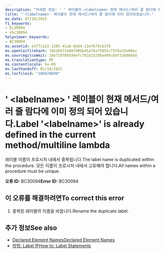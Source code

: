 ```yaml
---
description: "자세한 정보: ' ' 레이블이 <labelname> 현재 메서드/여러 줄 람다에 이미 정의 되어 있습니다."
title: "'<labelname>' 레이블이 현재 메서드/여러 줄 람다에 이미 정의되었습니다."
ms.date: 07/20/2015
f1_keywords:
- bc30094
- vbc30094
helpviewer_keywords:
- BC30094
ms.assetid: e3771a22-1205-41ab-8e64-12ef679cb376
ms.openlocfilehash: 16b16671e08fd0bbd5a78a75055cf3f8a33e00ec
ms.sourcegitcommit: 10e719780594efc781b15295e499c66f316068b8
ms.translationtype: MT
ms.contentlocale: ko-KR
ms.lasthandoff: 02/14/2021
ms.locfileid: "100478609"
---
```

# <a name="label-labelname-is-already-defined-in-the-current-methodmultiline-lambda"></a><span data-ttu-id="5652d-103">' \<labelname> ' 레이블이 현재 메서드/여러 줄 람다에 이미 정의 되어 있습니다.</span><span class="sxs-lookup"><span data-stu-id="5652d-103">Label '\<labelname>' is already defined in the current method/multiline lambda</span></span>

<span data-ttu-id="5652d-104">레이블 이름이 프로시저 내에서 중복됩니다.</span><span class="sxs-lookup"><span data-stu-id="5652d-104">The label name is duplicated within the procedure.</span></span> <span data-ttu-id="5652d-105">모든 이름이 프로시저 내에서 고유해야 합니다.</span><span class="sxs-lookup"><span data-stu-id="5652d-105">All names within a procedure must be unique.</span></span>  
  
 <span data-ttu-id="5652d-106">**오류 ID:** BC30094</span><span class="sxs-lookup"><span data-stu-id="5652d-106">**Error ID:** BC30094</span></span>  
  
## <a name="to-correct-this-error"></a><span data-ttu-id="5652d-107">이 오류를 해결하려면</span><span class="sxs-lookup"><span data-stu-id="5652d-107">To correct this error</span></span>  
  
1. <span data-ttu-id="5652d-108">중복된 레이블의 이름을 바꿉니다.</span><span class="sxs-lookup"><span data-stu-id="5652d-108">Rename the duplicate label.</span></span>  
  
## <a name="see-also"></a><span data-ttu-id="5652d-109">추가 정보</span><span class="sxs-lookup"><span data-stu-id="5652d-109">See also</span></span>

- [<span data-ttu-id="5652d-110">Declared Element Names</span><span class="sxs-lookup"><span data-stu-id="5652d-110">Declared Element Names</span></span>](../programming-guide/language-features/declared-elements/declared-element-names.md)
- [<span data-ttu-id="5652d-111">방법: Label 문</span><span class="sxs-lookup"><span data-stu-id="5652d-111">How to: Label Statements</span></span>](../programming-guide/program-structure/how-to-label-statements.md)
